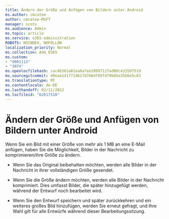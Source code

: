 ```yaml
---
title: Ändern der Größe und Anfügen von Bildern unter Android
ms.author: cmcatee
author: cmcatee-MSFT
manager: scotv
ms.audience: Admin
ms.topic: article
ms.service: o365-administration
ROBOTS: NOINDEX, NOFOLLOW
localization_priority: Normal
ms.collection: Adm_O365
ms.custom:
- "9001113"
- "3074"
ms.openlocfilehash: cac4b561a81ea0a7ee1099712fad09c433507519
ms.sourcegitcommit: 49eaa1417714617d768df85fd79b65e35b6e5c83
ms.translationtype: MT
ms.contentlocale: de-DE
ms.lasthandoff: 02/11/2022
ms.locfileid: "62617518"
---
```

# <a name="resize-and-attach-images-on-android"></a>Ändern der Größe und Anfügen von Bildern unter Android

Wenn Sie ein Bild mit einer Größe von mehr als 1 MB an eine E-Mail anfügen, haben Sie die Möglichkeit, Bilder in der Nachricht zu komprimieren/ihre Größe zu ändern.
 
- Wenn Sie das Original beibehalten möchten, werden alle Bilder in der Nachricht in ihrer vollständigen Größe gesendet.
 
- Wenn Sie die Größe ändern möchten, werden alle Bilder in der Nachricht komprimiert.  Dies umfasst Bilder, die später hinzugefügt werden, während der Entwurf noch bearbeitet wird.
 
- Wenn Sie den Entwurf speichern und später zurückkehren und ein weiteres großes Bild hinzufügen, werden Sie erneut gefragt, und Ihre Wahl gilt für alle Entwürfe während dieser Bearbeitungssitzung.
 
